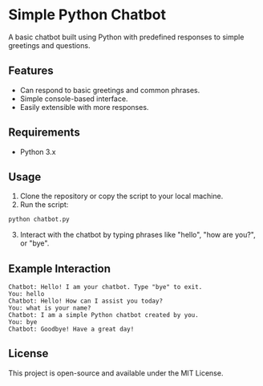 # Simple Python Chatbot

A basic chatbot built using Python with predefined responses to simple greetings and questions.

## Features
- Can respond to basic greetings and common phrases.
- Simple console-based interface.
- Easily extensible with more responses.

## Requirements
- Python 3.x

## Usage
1. Clone the repository or copy the script to your local machine.
2. Run the script:
```bash
python chatbot.py
```
3. Interact with the chatbot by typing phrases like "hello", "how are you?", or "bye".

## Example Interaction
```
Chatbot: Hello! I am your chatbot. Type "bye" to exit.
You: hello
Chatbot: Hello! How can I assist you today?
You: what is your name?
Chatbot: I am a simple Python chatbot created by you.
You: bye
Chatbot: Goodbye! Have a great day!
```

## License
This project is open-source and available under the MIT License.

